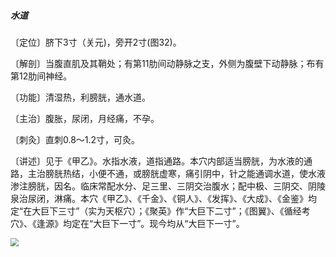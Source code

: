 ##### 水道

〔定位〕脐下3寸（关元)，旁开2寸(图32)。

〔解剖〕当腹直肌及其鞘处；有第11肋间动静脉之支，外侧为腹壁下动静脉；布有第12肋间神经。

〔功能〕清湿热，利膀胱，通水道。

〔主治〕腹胀，尿闭，月经痛，不孕。

〔刺灸〕直刺0.8〜1.2寸，可灸。

〔讲述〕见于《甲乙》。水指水液，道指通路。本穴内部适当膀胱，为水液的通路，主治膀胱热结，小便不通，或膀胱虚寒，痛引阴中，针之能通调水道，使水液渗注膀胱，因名。临床常配水分、足三里、三阴交治腹水；配中极、三阴交、阴陵泉治尿闭，淋痛。本穴《甲乙》、《千金》、《铜人》、《发挥》、《大成》、《金鉴》均定“在大巨下三寸”（实为天枢穴）；《聚英》作“大巨下二寸”；《图翼》、《循经考穴》、《逢源》均定在“大巨下一寸”。现今均从“大巨下一寸”。

<img src="img/图32.jpg" style="zoom:80%;" />
